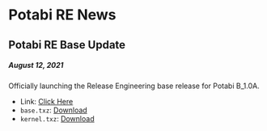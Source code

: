 # Potabi RE News
## Potabi RE Base Update
##### August 12, 2021

Officially launching the Release Engineering base release for Potabi B_1.0A. 

- Link: [Click Here](https://github.com/Potabi/release/releases/tag/b_1.0a-base)
- `base.txz`: [Download](https://github.com/Potabi/release/releases/download/b_1.0a-base/base.txz)
- `kernel.txz`: [Download](https://github.com/Potabi/release/releases/download/b_1.0a-base/kernel.txz)
